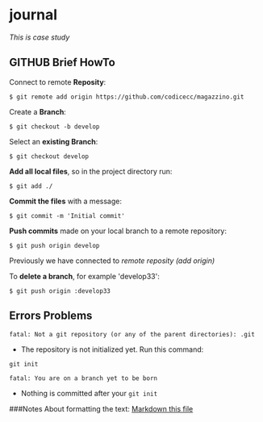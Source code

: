 # journal

*This is case study*


## GITHUB Brief HowTo


Connect to remote __Reposity__:

`$ git remote add origin https://github.com/codicecc/magazzino.git`


Create a __Branch__:

`$ git checkout -b develop`


Select an __existing Branch__:

`$ git checkout develop`


__Add all local files__, so in the project directory run:

`$ git add ./`


__Commit the files__ with a message:

`$ git commit -m 'Initial commit'`


__Push commits__ made on your local branch to a remote repository:

`$ git push origin develop`

Previously we have connected to _remote reposity (add origin)_

To __delete a branch__, for example 'develop33':

`$ git push origin :develop33`

## Errors Problems
`fatal: Not a git repository (or any of the parent directories): .git`

- The repository is not initialized yet. Run this command:

`git init`

`fatal: You are on a branch yet to be born`

- Nothing is committed after your `git init`


###Notes
About formatting the text:
[Markdown this file](https://guides.github.com/features/mastering-markdown/)
